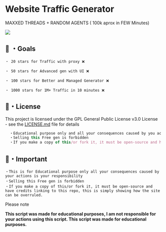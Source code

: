 # Website Traffic Generator

MAXXED THREADS + RANDOM AGENTS ( 100k aprox in FEW Minutes)

<img src="https://profile-counter.glitch.me/RojanGamingYTcount.svg" />

## 🥅 ・Goals
```
・ 20 stars for Traffic with proxy ❌

・ 50 stars for Advanced gen with UI ❌

・ 100 stars for Better and Managed Generator ❌

・ 1000 stars for 1M+ Traffic in 10 minutes ❌
```

## 📄・License

This project is licensed under the GPL General Public License v3.0 License - see the [LICENSE.md](./LICENSE) file for details
```js
  ・Educational purpose only and all your consequences caused by you actions is your responsibility
  ・Selling this Free gen is forbidden
  ・If you make a copy of this/or fork it, it must be open-source and have credits linking to this repo
```

## 📄・Important
```
・This is for Educational purpose only all your consequences caused by your actions is your responsibility 
・Selling this Free gen is forbidden 
・If you make a copy of this/or fork it, it must be open-source and have credits linking to this repo, this is simply showing how the site can be overruled.
```


Please note

**This script was made for educational purposes, I am not responsible for your actions using this script. This script was made for educational purposes.**
